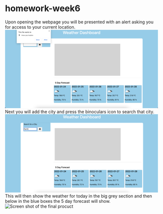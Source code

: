 # homework-week6
Upon opening the webpage you will be presented with an alert asking you for access to your current location.
<img src='/images/ss1.png' alt='Screen shot of page'>
Next you will add the city and press the binoculars icon to search that city.
<img src='/images/ss2.png' alt='Screen shot of the page'>
This will then show the weather for today in the big grey section and then below in the blue boxes the 5 day forecast will show. 
<img src='ss3.png' alt='Screen shot of the final procuct'>